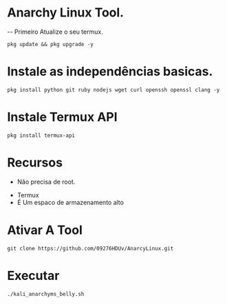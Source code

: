 # Anarchy Linux Tool.


-- Primeiro Atualize o seu termux.

```
pkg update && pkg upgrade -y
```

# Instale as independências basicas.

```
pkg install python git ruby nodejs wget curl openssh openssl clang -y
```

# Instale Termux API

```
pkg install termux-api
```

# Recursos 

- Não precisa de root.
* Termux
* É Um espaco de armazenamento alto

# Ativar A Tool

```
git clone https://github.com/09276HDUv/AnarcyLinux.git
```

# Executar

```
./kali_anarchyms_belly.sh
```
